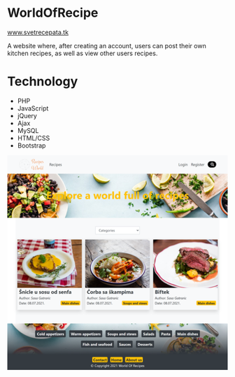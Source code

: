 # WorldOfRecipe
<a href="http://svetrecepata.tk/">www.svetrecepata.tk<a>
<p align="start">
  A website where, after creating an account, users can post their own kitchen recipes, as well as view other users recipes.
</p>


# Technology
<ul>
<li>PHP</li>
<li>JavaScript</li>
<li>jQuery</li>
<li>Ajax</li>
<li>MySQL</li>
<li>HTML/CSS</li>
<li>Bootstrap</li>
</ul>


<p align="center">
  <img src="Site%20image.png" width="600" title="hover text">
</p>
